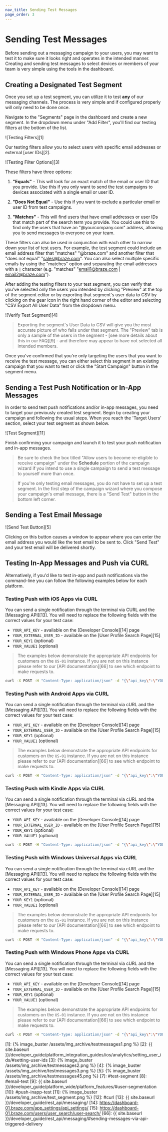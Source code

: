 ```yaml
---
nav_title: Sending Test Messages
page_order: 3
---
```

# Sending Test Messages

Before sending out a messaging campaign to your users, you may want to test it to make sure it looks right and operates in the intended manner. Creating and sending test messages to select devices or members of your team is very simple using the tools in the dashboard.

## Creating a Designated Test Segment <a class="margin-fix" name="test-segment"></a>

Once you set up a test segment, you can utilize it to test __any__ of our messaging channels. The process is very simple and if configured properly will only need to be done once.

Navigate to the "Segments" page in the dashboard and create a new segment. In the dropdown menu under "Add Filter", you'll find our testing filters at the bottom of the list.

![Testing Filters][1]

Our testing filters allow you to select users with specific email addresses or external [user IDs][2].

![Testing Filter Options][3]

These filters have three options:

  1) __"Equals"__ - This will look for an exact match of the email or user ID that you provide. Use this if you only want to send the test campaigns to devices associated with a single email or user ID.

  2) __"Does Not Equal"__ - Use this if you want to exclude a particular email  or user ID from test campaigns.

  3) __"Matches"__ - This will find users that have email addresses or user IDs that match part of the search term you provide. You could use this to find only the users that have an "@yourcompany.com" address, allowing you to send messages to everyone on your team.

These filters can also be used in conjunction with each other to narrow down your list of test users. For example, the test segment could include an email address filter that "matches" "@braze.com" and another filter that "does not equal" "sales@braze.com". You can also select multiple specific emails by using the "matches" option and separating the email addresses with a <code>|</code> character (e.g. "matches" "email1@braze.com &#124; email2@braze.com").

After adding the testing filters to your test segment, you can verify that you've selected only the users you intended by clicking "Preview" at the top of the segment editor or by exporting that segment's user data to CSV by clicking on the gear icon in the right hand corner of the editor and selecting "CSV Export All User Data" from the dropdown menu.

![Verify Test Segment][4]

>  Exporting the segment's User Data to CSV will give you the most accurate picture of who falls under that segment. The "Preview" tab is only a sample of the users in the segment - [see more details about this in our FAQ][9] - and therefore may appear to have not selected all intended members.

Once you've confirmed that you're only targeting the users that you want to receive the test message, you can either select this segment in an existing campaign that you want to test or click the "Start Campaign" button in the segment menu.

## Sending a Test Push Notification or In-App Messages <a class="margin-fix" name="push-inapp-test"></a>

In order to send test push notifications and/or in-app messages, you need to target your previously created test segment. Begin by creating your campaign and following the usual steps. When you reach the 'Target Users' section, select your test segment as shown below.

![Test Segment][11]

Finish confirming your campaign and launch it to test your push notification and in-app messages.

>  Be sure to check the box titled "Allow users to become re-eligible to receive campaign" under the __Schedule__ portion of the campaign wizard if you intend to use a single campaign to send a test message to yourself more than once.

>  If you're only testing email messages, you do not have to set up a test segment. In the first step of the campaign wizard where you compose your campaign's email message, there is a "Send Test" button in the bottom left corner.

## Sending a Test Email Message

![Send Test Button][5]

Clicking on this button causes a window to appear where you can enter the email address you would like the test email to be sent to. Click "Send Test" and your test email will be delivered shortly.


## Testing In-App Messages and Push via CURL
Alternatively, if you'd like to test in-app and push notifications via the command-line you can follow the following examples below for each platform.

### Testing Push with iOS Apps via CURL

You can send a single notification through the terminal via CURL and the [Messaging API][13]. You will need to replace the following fields with the correct values for your test case:

- `YOUR_API_KEY` - available on the [Developer Console][14] page
- `YOUR_EXTERNAL_USER_ID` - available on the [User Profile Search Page][15]
- `YOUR_KEY1` (optional)
- `YOUR_VALUE1` (optional)


>  The examples below demonstrate the appropriate API endpoints for customers on the `US-01` instance. If you are not on this instance please refer to our [API documentation][66] to see which endpoint to make requests to.

```bash
curl -X POST -H "Content-Type: application/json" -d "{\"api_key\":\"YOUR_API_KEY\",\"external_user_ids\":[\"YOUR_EXTERNAL_USER_ID\"],\"messages\":{\"apple_push\":{\"alert\":\"Test push\",\"extra\":{\"YOUR_KEY1\":\"YOUR_VALUE1\"}}}}" https://rest.iad-01.braze.com/messages/send
```

### Testing Push with Android Apps via CURL

You can send a single notification through the terminal via cURL and the [Messaging API][13]. You will need to replace the following fields with the correct values for your test case:

- `YOUR_API_KEY` - available on the [Developer Console][14] page
- `YOUR_EXTERNAL_USER_ID` - available on the [User Profile Search Page][15]
- `YOUR_KEY1` (optional)
- `YOUR_VALUE1` (optional)

>  The examples below demonstrate the appropriate API endpoints for customers on the `US-01` instance. If you are not on this instance please refer to our [API documentation][66] to see which endpoint to make requests to.

```bash
curl -X POST -H "Content-Type: application/json" -d "{\"api_key\":\"YOUR_API_KEY\",\"external_user_ids\":[\"YOUR_EXTERNAL_USER_ID\"],\"messages\":{\"android_push\":{\"title\":\"Test push title\",\"alert\":\"Test push\",\"extra\":{\"YOUR_KEY1\":\"YOUR_VALUE1\"}}}}" https://rest.iad-01.braze.com/messages/send
```

### Testing Push with Kindle Apps via CURL

You can send a single notification through the terminal via cURL and the [Messaging API][13]. You will need to replace the following fields with the correct values for your test case:

- `YOUR_API_KEY` - available on the [Developer Console][14] page
- `YOUR_EXTERNAL_USER_ID` - available on the [User Profile Search Page][15]
- `YOUR_KEY1` (optional)
- `YOUR_VALUE1` (optional)

```bash
curl -X POST -H "Content-Type: application/json" -d "{\"api_key\":\"YOUR_API_KEY\",\"external_user_ids\":[\"YOUR_EXTERNAL_USER_ID\"],\"messages\":{\"kindle_push\":{\"title\":\"Test push title\",\"alert\":\"Test push\",\"extra\":{\"YOUR_KEY1\":\"YOUR_VALUE1\"}}}}" https://rest.iad-01.braze.com/messages/send
```

### Testing Push with Windows Universal Apps via CURL

You can send a single notification through the terminal via cURL and the [Messaging API][13]. You will need to replace the following fields with the correct values for your test case:

- `YOUR_API_KEY` - available on the [Developer Console][14] page
- `YOUR_EXTERNAL_USER_ID` - available on the [User Profile Search Page][15]
- `YOUR_KEY1` (optional)
- `YOUR_VALUE1` (optional)

>  The examples below demonstrate the appropriate API endpoints for customers on the `US-01` instance. If you are not on this instance please refer to our [API documentation][66] to see which endpoint to make requests to.

```bash
curl -X POST -H "Content-Type: application/json" -d "{\"api_key\":\"YOUR_API_KEY\",\"external_user_ids\":[\"YOUR_EXTERNAL_USER_ID\"],\"messages\":{\"windows_push\":{\"push_type\":\"toast_text_01\",\"toast_text1\":\"test_title\"}}}" https://rest.iad-01.braze.com/messages/send
```

### Testing Push with Windows Phone Apps via CURL

You can send a single notification through the terminal via cURL and the [Messaging API][13]. You will need to replace the following fields with the correct values for your test case:

- `YOUR_API_KEY` - available on the [Developer Console][14] page
- `YOUR_EXTERNAL_USER_ID` - available on the [User Profile Search Page][15]
- `YOUR_KEY1` (optional)
- `YOUR_VALUE1` (optional)

>  The examples below demonstrate the appropriate API endpoints for customers on the `US-01` instance. If you are not on this instance please refer to our [API documentation][66] to see which endpoint to make requests to.

```bash
curl -X POST -H "Content-Type: application/json" -d "{\"api_key\":\"YOUR_API_KEY\",\"external_user_ids\":[\"YOUR_EXTERNAL_USER_ID\"],\"messages\":{\"windows_push\":{\"push_type\":\"toast\",\"toast_title\":\"test_title\",\"toast_content\":\"message_goes_here\",\"toast_navigation_uri\":\"uri_goes_here\"}}}" https://rest.iad-01.braze.com/messages/send
```

[1]: {% image_buster /assets/img_archive/testmessages1.png %}
[2]: {{ site.baseurl }}/developer_guide/platform_integration_guides/ios/analytics/setting_user_ids/#setting-user-ids
[3]: {% image_buster /assets/img_archive/testmessages2.png %}
[4]: {% image_buster /assets/img_archive/testmessages3.png %}
[5]: {% image_buster /assets/img_archive/testmessages45.png %}
[7]: #test-segment
[8]: #email-test
[9]: {{ site.baseurl }}/developer_guide/platform_wide/platform_features/#user-segmentation
[10]: #push-inapp-test
[11]: {% image_buster /assets/img_archive/test_segment.png %}
[12]: #curl
[13]: {{ site.baseurl }}/developer_guide/rest_api/messaging/
[14]: https://dashboard-01.braze.com/app_settings/api_settings/
[15]: https://dashboard-01.braze.com/users/user_search/user-search/
[66]: {{ site.baseurl }}/developer_guide/rest_api/messaging/#sending-messages-via-api-triggered-delivery
